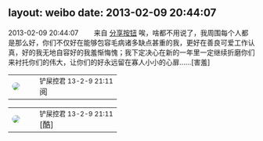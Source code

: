 layout: weibo
date: 2013-02-09 20:44:07
---
<meta name="referrer" content="no-referrer" />

2013-02-09 20:44:07  &nbsp;&nbsp;&nbsp;&nbsp;&nbsp;&nbsp; 来自 <a href="http://app.weibo.com/t/feed/cUcI1A" rel="nofollow">分享按钮</a>
唉，啥都不用说了，我周围每个人都是那么好，你们不仅好在能够包容毛病诸多缺点甚重的我，更好在善良可爱工作认真，好的我无地自容好的我羞惭悔愧；我下定决心在新的一年里一定继续折磨你们来衬托你们的伟大，让你们的好永远留在寡人小小的心扉……[害羞] ​​​

<table style="width: 100%;">
  <tr>
    <td style="width: 40px;"><img style="border-radius:50%" src="https://tva1.sinaimg.cn/crop.0.0.180.180.50/576f6ef3jw1e8qgp5bmzyj2050050aa8.jpg?KID=imgbed,tva&Expires=1624467287&ssig=%2BWIsOWHJ1X"></td>
    <td colspan="2"><small>铲屎控君 13-2-9 21:11</small><br/>阅</td>
  </tr>
</table>

<table style="width: 100%;">
  <tr>
    <td style="width: 40px;"><img style="border-radius:50%" src="https://tva1.sinaimg.cn/crop.0.0.180.180.50/576f6ef3jw1e8qgp5bmzyj2050050aa8.jpg?KID=imgbed,tva&Expires=1624467287&ssig=%2BWIsOWHJ1X"></td>
    <td colspan="2"><small>铲屎控君 13-2-9 21:11</small><br/>[酷]</td>
  </tr>
</table>
